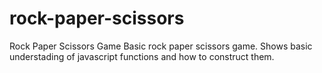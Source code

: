 # rock-paper-scissors
Rock Paper Scissors Game
Basic rock paper scissors game. Shows basic understading of javascript functions and how to construct them.
